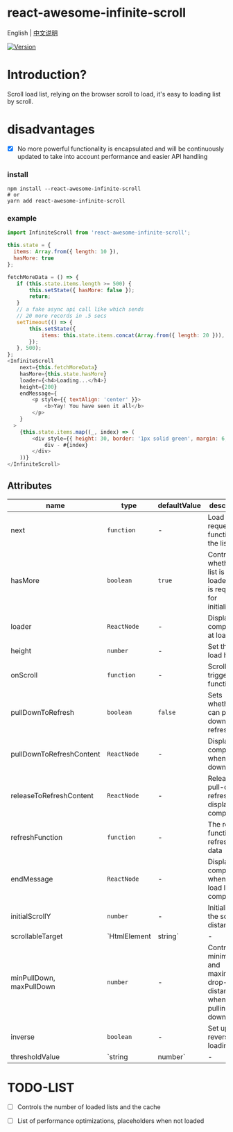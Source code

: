 # react-awesome-infinite-scroll

English | [中文说明](./README_CN.md)

[![Version](https://img.shields.io/badge/version-1.0.1-green)](https://www.npmjs.com/package/react-awesome-infinite-scroll)

# Introduction?

Scroll load list, relying on the browser scroll to load, it's easy to loading list by scroll.

# disadvantages

- [x] No more powerful functionality is encapsulated and will be continuously updated to take into account performance and easier API handling

### install
```
npm install --react-awesome-infinite-scroll
# or
yarn add react-awesome-infinite-scroll
```

### example
```javascript
import InfiniteScroll from 'react-awesome-infinite-scroll';

this.state = {
  items: Array.from({ length: 10 }),
  hasMore: true
};

fetchMoreData = () => {
   if (this.state.items.length >= 500) {
       this.setState({ hasMore: false });
       return;
   }
   // a fake async api call like which sends
   // 20 more records in .5 secs
   setTimeout(() => {
       this.setState({
           items: this.state.items.concat(Array.from({ length: 20 })),
       });
   }, 500);
};
<InfiniteScroll
    next={this.fetchMoreData}
    hasMore={this.state.hasMore}
    loader={<h4>Loading...</h4>}
    height={200}
    endMessage={
        <p style={{ textAlign: 'center' }}>
            <b>Yay! You have seen it all</b>
        </p>
    }
  >
    {this.state.items.map((_, index) => (
        <div style={{ height: 30, border: '1px solid green', margin: 6, padding: 8 }} key={index} >
            div - #{index}
        </div>
    ))}
</InfiniteScroll>
```

## Attributes

| name                          | type                  | defaultValue                                                   | description                                                                                                      |
| ----------------------------- | --------------------- | -------------------------------------------------------------- | --------------------------------------------------------------------------------------------------------- |
| next                          | `function`            | -                                                              | Load the request function of the list                                                                                  |
| hasMore                       | `boolean`             | `true`                                                         | Controls whether the list is loaded(`true` is required for initialization)                                                                               |
| loader                        | `ReactNode`           | -                                                              | Display components at load time                                                  |
| height                        | `number`              | -                                                              | Set the fixed load height                                                                              |
| onScroll                      | `function`            | -                                                              | Scroll trigger function              |
| pullDownToRefresh             | `boolean`             | `false`                                                        | Sets whether you can pull down to refresh                         |
| pullDownToRefreshContent      | `ReactNode`           | -                                                              | Display components when pull-down                                                                                          |
| releaseToRefreshContent       | `ReactNode`           | -                                                              | Release the pull-down refreshed display component                                                                                          |
| refreshFunction               | `function`            | -                                                              | The request function to refresh the data                                                                                          |
| endMessage                    | `ReactNode`           | -                                                              | Display components when the load list is complete                                                                                          |
| initialScrollY                | `number`              | -                                                              | Initializes the scroll distance                                                                                         |
| scrollableTarget              | `HtmlElement | string`| -                                                              | Set to scroll within the parent element                 |
| minPullDown, maxPullDown      | `number`              | -                                                              | Control the minimum and maximum drop-down distances when pulling down                                                                                  |
| inverse                       | `boolean`             | -                                                              | Set up reverse loading                                                                                  |
| thresholdValue                | `string | number`     | -                                                              | Threshold, which controls how far to scroll to trigger loading                                                                                  |

# TODO-LIST
- [ ] Controls the number of loaded lists and the cache
- [ ] List of performance optimizations,  placeholders when not loaded



